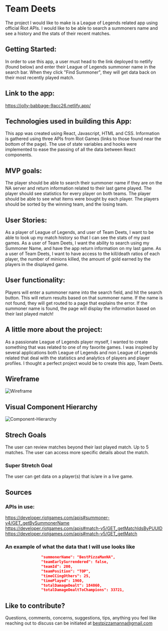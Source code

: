 # Team Deets

The project I would like to make is a League of Legends related app using official Riot APIs. I would like to be able to search a summoners name and see a history and the stats of their recent matches.

## Getting Started:

In order to use this app, a user must head to the link deployed to netlify (found below) and enter their League of Legends summoner name in the search bar. When they click "Find Summoner", they will get data back on their most recently played match.

## Link to the app:

https://jolly-babbage-9acc26.netlify.app/

## Technologies used in building this App:

This app was created using React, Javascript, HTML and CSS. Information is gathered using three APIs from Riot Games (links to those found near the bottom of the page). The use of state variables and hooks were implemented to ease the passing of all the data between React components.

## MVP goals:

The player should be able to search their summoner name if they are on the NA server and return information related to their last game played.
The player should see statistics for every player on both teams.
The player should be able to see what items were bought by each player.
The players should be sorted by the winning team, and the losing team.

## User Stories:

As a player of League of Legends, and user of Team Deets, I want to be able to look up my match history so that I can see the stats of my past games.
As a user of Team Deets, I want the ability to search using my Summoner Name, and have the app return information on my last game.
As a user of Team Deets, I want to have access to the kill/death ratios of each player, the number of minions killed, the amount of gold earned by the players in the displayed game.

## User functionality:

Players will enter a summoner name into the search field, and hit the search button. This will return results based on that summoner name. If the name is not found, they will get routed to a page that explains the error. If the summoner name is found, the page will display the information based on their last played match!

## A little more about the project:

As a passionate League of Legends player myself, I wanted to create something that was related to one of my favorite games. I was inspired by several applications both League of Legends and non League of Legends related that deal with the statistics and analytics of players and player profiles. I thought a perfect project would be to create this app, Team Deets.

## Wireframe

![Wireframe](https://i.imgur.com/zZ8F0NY.jpg)

## Visual Component Hierarchy

![Component-Hierarchy](https://i.imgur.com/AQzvN9F.jpg)

## Strech Goals

The user can review matches beyond their last played match. Up to 5 matches.
The user can access more specific details about the match.

### Super Stretch Goal

The user can get data on a player(s) that is/are in a live game.

## Sources

### APIs in use:

https://developer.riotgames.com/apis#summoner-v4/GET_getBySummonerName<br> https://developer.riotgames.com/apis#match-v5/GET_getMatchIdsByPUUID <br>https://developer.riotgames.com/apis#match-v5/GET_getMatch

### An example of what the data that I will use looks like

```json
                "summonerName": "BestPizzaManNA",
                "teamEarlySurrendered": false,
                "teamId": 200,
                "teamPosition": "TOP",
                "timeCCingOthers": 25,
                "timePlayed": 1960,
                "totalDamageDealt": 184060,
                "totalDamageDealtToChampions": 33721,
```

## Like to contribute?

Questions, comments, concerns, suggestions, tips, anything you feel like reaching out to discuss can be initiated at bestpizzamanna@gmail.com
